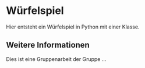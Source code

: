 # Würfelspiel

Hier entsteht ein Würfelspiel in Python mit einer Klasse.


## Weitere Informationen

Dies ist eine Gruppenarbeit der Gruppe ...
